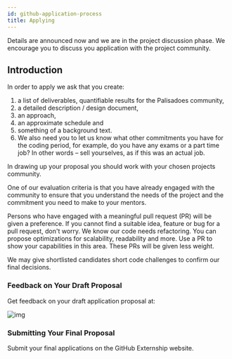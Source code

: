 ```yaml
---
id: github-application-process
title: Applying
---
```


Details are announced now and we are in the project discussion phase. We encourage you to discuss you application with the project community.

## Introduction

In order to apply we ask that you create:

1. a list of deliverables, quantifiable results for the Palisadoes community,
1. a detailed description / design document,
1. an approach,
1. an approximate schedule and
1. something of a background text.
1. We also need you to let us know what other commitments you have for the coding period, for example, do you have any exams or a part time job? In other words &#8211; sell yourselves, as if this was an actual job.

In drawing up your proposal you should work with your chosen projects community.

One of our evaluation criteria is that you have already engaged with the community to ensure that you understand the needs of the project and the commitment you need to make to your mentors.

Persons who have engaged with a meaningful pull request (PR) will be given a preference. If you cannot find a suitable idea, feature or bug for a pull request, don't worry. We know our code needs refactoring. You can propose optimizations for scalability, readability and more. Use a PR to show your capabilities in this area. These PRs will be given less weight.

We may give shortlisted candidates short code challenges to confirm our final decisions.

### Feedback on Your Draft Proposal

Get feedback on your draft application proposal at:

![img](/img/email/draft-submissions.png)

### Submitting Your Final Proposal

Submit your final applications on the GitHub Externship website.
